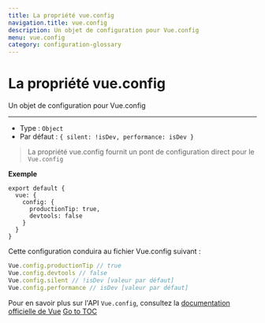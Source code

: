 ```yaml
---
title: La propriété vue.config
navigation.title: vue.config
description: Un objet de configuration pour Vue.config
menu: vue.config
category: configuration-glossary
---
```


# La propriété vue.config

Un objet de configuration pour Vue.config

---

- Type : `Object`
- Par défaut : `{ silent: !isDev, performance: isDev }`

> La propriété vue.config fournit un pont de configuration direct pour le `Vue.config`

**Exemple**

```js{}[nuxt.config.js]
export default {
  vue: {
    config: {
      productionTip: true,
      devtools: false
    }
  }
}
```

Cette configuration conduira au fichier Vue.config suivant :

```js
Vue.config.productionTip // true
Vue.config.devtools // false
Vue.config.silent // !isDev [valeur par défaut]
Vue.config.performance // isDev [valeur par défaut]
```

Pour en savoir plus sur l'API `Vue.config`, consultez la [documentation officielle de Vue](https://vuejs.org/v2/api/#Global-Config)
<span style='float: footnote;'><a href="../index.html#toc">Go to TOC</a></span>
